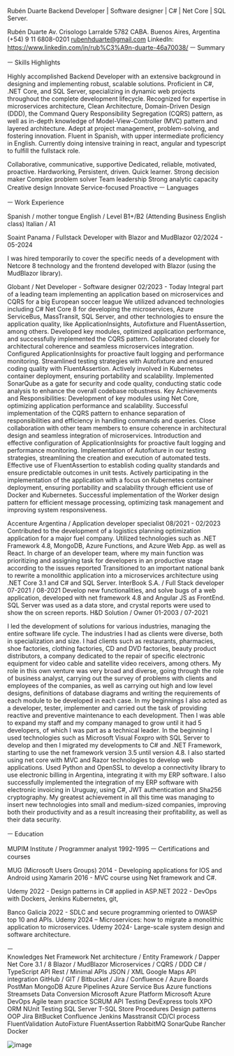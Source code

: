 
Rubén Duarte
Backend Developer |
Software designer | C# | Net Core | SQL Server. 

Rubén Duarte
Av. Crisologo Larralde 5782
CABA. Buenos Aires, Argentina
(+54) 9 11 6808-0201
rubenhduarte@gmail.com
LinkedIn: https://www.linkedin.com/in/rub%C3%A9n-duarte-46a70038/
ㅡ
Summary





ㅡ
Skills Highlights

Highly accomplished Backend Developer with an extensive background in designing and implementing robust, scalable solutions. Proficient in C#, .NET Core, and SQL Server, specializing in dynamic web projects throughout the complete development lifecycle. Recognized for expertise in microservices architecture, Clean Architecture, Domain-Driven Design (DDD), the Command Query Responsibility Segregation (CQRS) pattern, as well as in-depth knowledge of Model-View-Controller (MVC) pattern and layered architecture. Adept at project management, problem-solving, and fostering innovation. Fluent in Spanish, with upper intermediate proficiency in English. Currently doing intensive training in react, angular and typescript to fulfill the fullstack role. 


Collaborative, communicative, supportive
Dedicated, reliable, motivated, proactive.
Hardworking, Persistent, driven. 
Quick learner. 
Strong decision maker
Complex problem solver
Team leadership
Strong analytic capacity
Creative design
Innovate
Service-focused
Proactive
ㅡ
Languages 

ㅡ
Work Experience

Spanish / mother tongue
English / Level B1+/B2 (Attending Business English class)
Italian / A1


Soaint Panama  / Fullstack Developer with Blazor and MudBlazor
02/2024 - 05-2024

I was hired temporarily to cover the specific needs of a development with Netcore 8 technology and the frontend developed with Blazor (using the MudBlazor library).

Globant  / Net Developer - Software designer
02/2023 - Today
Integral part of a leading team implementing an application based on microservices and CQRS for a big European soccer league We utilized advanced technologies including C# Net Core 8 for developing the microservices, Azure ServiceBus, MassTransit, SQL Server, and other technologies to ensure the application quality, like ApplicationInsights, Autofixture and FluentAssertion, among others. Developed key modules, optimized application performance, and successfully implemented the CQRS pattern. Collaborated closely for architectural coherence and seamless microservices integration. Configured ApplicationInsights for proactive fault logging and performance monitoring. Streamlined testing strategies with Autofixture and ensured coding quality with FluentAssertion. Actively involved in Kubernetes container deployment, ensuring portability and scalability. Implemented SonarQube as a gate for security and code quality, conducting static code analysis to enhance the overall codebase robustness.
Key Achievements and Responsibilities:
Development of key modules using Net Core, optimizing application performance and scalability.
Successful implementation of the CQRS pattern to enhance separation of responsibilities and efficiency in handling commands and queries.
Close collaboration with other team members to ensure coherence in architectural design and seamless integration of microservices.
Introduction and effective configuration of ApplicationInsights for proactive fault logging and performance monitoring.
Implementation of Autofixture in our testing strategies, streamlining the creation and execution of automated tests.
Effective use of FluentAssertion to establish coding quality standards and ensure predictable outcomes in unit tests.
Actively participating in the implementation of the application with a focus on Kubernetes container deployment, ensuring portability and scalability through efficient use of Docker and Kubernetes.
Successful implementation of the Worker design pattern for efficient message processing, optimizing task management and improving system responsiveness.
 
Accenture Argentina  / Application developer specialist
08/2021 - 02/2023
Contributed to the development of a logistics planning optimization application for a major fuel company. Utilized technologies such as .NET Framework 4.8, MongoDB, Azure Functions, and Azure Web App. as well as React. In charge of an developer team, where my main function was prioritizing and assigning task for developers in an productive stage according to the issues reported  Transitioned to an important national bank to rewrite a monolithic application into a microservices architecture using .NET Core 3.1 and C# and SQL Server.
InterBook S.A.  / Full Stack developer
07-2021 / 08-2021
Develop new functionalities, and solve bugs of a web application, developed with net framework 4.8 and Angular JS as FrontEnd. SQL Server was used as a data store, and crystal reports were used to show the on screen reports. 
H&D Solution  / Owner
01-2003 / 07-2021

I led the development of solutions for various industries, managing the entire software life cycle. The industries I had as clients were diverse, both in specialization and size. I had clients such as restaurants, pharmacies, shoe factories, clothing factories, CD and DVD factories, beauty product distributors, a company dedicated to the repair of specific electronic equipment for video cable and satellite video receivers, among others.
My role in this own venture was very broad and diverse, going through the role of business analyst, carrying out the survey of problems with clients and employees of the companies, as well as carrying out high and low level designs, definitions of database diagrams and writing the requirements of each module to be developed in each case. In my beginnings I also acted as a developer, tester, implementer and carried out the task of providing reactive and preventive maintenance to each development. Then I was able to expand my staff and my company managed to grow until it had 5 developers, of which I was part as a technical leader.
In the beginning I used technologies such as Microsoft Visual Foxpro with SQL Server to develop and then I migrated my developments to C# and .NET Framework, starting to use the net framework version 3.5 until version 4.8. I also started using net core with MVC and Razor technologies to develop web applications.
  Used Python and OpenSSL to develop a connectivity library to use electronic billing in Argentina, integrating it with my ERP software. I also successfully implemented the integration of my ERP software with electronic invoicing in Uruguay, using C#, JWT authentication and Sha256 cryptography.
My greatest achievement in all this time was managing to insert new technologies into small and medium-sized companies, improving both their productivity and as a result increasing their profitability, as well as their data security.


ㅡ
Education

MUPIM Institute / Programmer analyst
1992-1995
ㅡ
Certifications and courses

MUG (Microsoft Users Groups)
2014 - Developing applications for IOS and Android using Xamarin 
2016 - MVC course using Net framework and C#. 

Udemy 
2022 - Design patterns in C# applied in ASP.NET
2022 - DevOps with Dockers, Jenkins Kubernetes, git, 

Banco Galicia 
2022 - SDLC and secure programming oriented to OWASP top 10 and APIs.
Udemy 
2024 – Microservices: how to migrate a monolithic application to microservices.
Udemy 
2024- Large-scale system design and software architecture.


ㅡ					
Knowledges			Net Framework 
					Net architecture / Entity Framework / Dapper 
Net Core 3.1 / 8
Blazor / MudBlazor
					Microservices / CQRS / DDD
C# / TypeScript
API Rest / Minimal APIs
JSON / XML
					Google Maps API integration
					GitHub / GIT / Bitbucket / Jira / Confluence / Azure Boards
					PostMan
					MongoDB
					Azure Pipelines
					Azure Service Bus
					Azure functions
					Streamsets Data Conversion
					Microsoft Azure Platform
					Microsoft Azure DevOps
					Agile team practice
					SCRUM
					API Testing
					DevExpress tools
					XPO ORM 
					NUnit Testing
					SQL Server
					T-SQL 
					Store Procedures
					Design patterns
OOP
Jira
BitBucket
Confluence
Jenkins 
Masstransit 
CD/CI process
FluentValidation 
AutoFixture
FluentAssertion 
RabbitMQ 
SonarQube 
Rancher
Docker
				


				
![image](https://github.com/user-attachments/assets/46a91095-93d2-440e-b0f9-8715652a2b45)
